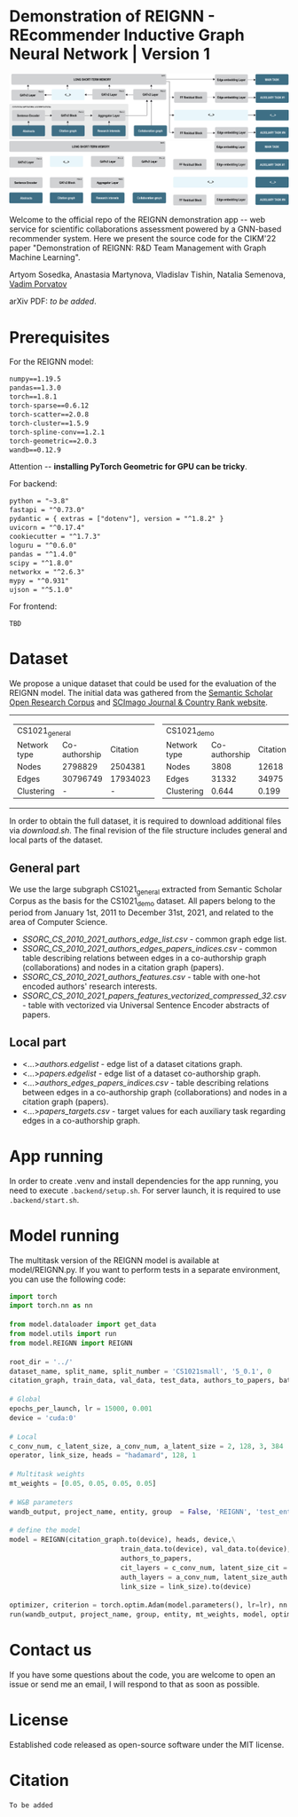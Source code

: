 # Demonstration of REIGNN - REcommender Inductive Graph Neural Network | Version 1 

![Pipeline_image](resources/recommender_pipeline_rev4.png#gh-light-mode-only)
![Pipeline_image](resources/recommender_pipeline_rev4dm.png#gh-dark-mode-only)

Welcome to the official repo of the REIGNN demonstration app -- web service for scientific collaborations assessment powered by a GNN-based recommender system. Here we present the source code for the CIKM'22 paper "Demonstration of REIGNN: R&D Team Management with Graph Machine Learning".

 Artyom Sosedka, Anastasia Martynova, Vladislav Tishin, Natalia Semenova, [Vadim Porvatov](https://www.researchgate.net/profile/Vadim-Porvatov)

arXiv PDF: _to be added_.

# Prerequisites

For the REIGNN model:
```
numpy==1.19.5
pandas==1.3.0
torch==1.8.1
torch-sparse==0.6.12  
torch-scatter==2.0.8
torch-cluster==1.5.9
torch-spline-conv==1.2.1
torch-geometric==2.0.3
wandb==0.12.9
```
Attention -- **installing PyTorch Geometric for GPU can be tricky**.

For backend:
```shell
python = "~3.8"
fastapi = "^0.73.0"
pydantic = { extras = ["dotenv"], version = "^1.8.2" }
uvicorn = "^0.17.4"
cookiecutter = "^1.7.3"
loguru = "^0.6.0"
pandas = "^1.4.0"
scipy = "^1.8.0"
networkx = "^2.6.3"
mypy = "^0.931"
ujson = "^5.1.0"
```

For frontend:
```
TBD
```

# Dataset

We propose a unique dataset that could be used for the evaluation of the REIGNN model. The initial data was gathered from the [Semantic Scholar Open Research Corpus](https://api.semanticscholar.org/corpus) and [SCImago Journal & Country Rank website](https://www.scimagojr.com).

<table>
<tr><td>

<table>
  <tr>
    <td colspan="3">CS1021<sub>general</sub></td>
  </tr>
  <tr>
    <td>Network type</td>
    <td>Co-authorship</td>
    <td>Citation</td>
  </tr>
  
  <tr>
    <td>Nodes</td>
    <td>2798829</td>
    <td>2504381</td>
  </tr>
  
  <tr>
    <td>Edges</td>
    <td>30796749</td>
    <td>17934023</td>
  </tr>
 
  <tr>
    <td>Clustering</td>
    <td>-</td>
    <td>-</td>
  </tr>
</table>
</td><td>

 <table>
  <tr>
    <td colspan="3">CS1021<sub>demo</sub></td>
  </tr>
  <tr>
    <td>Network type</td>
    <td>Co-authorship</td>
    <td>Citation</td>
  </tr>
  
  <tr>
    <td>Nodes</td>
    <td>3808</td>
    <td>12618</td>
  </tr>
  
  <tr>
    <td>Edges</td>
    <td>31332</td>
    <td>34975</td>
  </tr>
 
  <tr>
    <td>Clustering</td>
    <td>0.644</td>
    <td>0.199</td>
  </tr>
</table>
</td></tr> </table>


In order to obtain the full dataset, it is required to download additional files via _download.sh_. The final revision of the file structure includes general and local parts of the dataset.

## General part
We use the large subgraph CS1021<sub>general</sub> extracted from Semantic Scholar Corpus as the basis for the CS1021<sub>demo</sub> dataset. All papers belong to the period from January 1st, 2011 to December 31st, 2021, and related to the area of Computer Science. 

- _SSORC_CS_2010_2021_authors_edge_list.csv_ - common graph edge list.
- _SSORC_CS_2010_2021_authors_edges_papers_indices.csv_ - common table describing relations between edges in a co-authorship graph (collaborations) and nodes in a citation graph (papers).  
- _SSORC_CS_2010_2021_authors_features.csv_ - table with one-hot encoded authors' research interests.
- _SSORC_CS_2010_2021_papers_features_vectorized_compressed_32.csv_ - table with vectorized via Universal Sentence Encoder abstracts of papers.

## Local part
- <...>_authors.edgelist_ - edge list of a dataset citations graph.
- <...>_papers.edgelist_ - edge list of a dataset co-authorship graph.
- <...>_authors_edges_papers_indices.csv_ - table describing relations between edges in a co-authorship graph (collaborations) and nodes in a citation graph (papers). 
- <...>_papers_targets.csv_ - target values for each auxiliary task regarding edges in a co-authorship graph.

# App running

In order to create .venv and install dependencies for the app running, you need to execute `.backend/setup.sh`. For server launch, it is required to use `.backend/start.sh`.

# Model running

The multitask version of the REIGNN model is available at model/REIGNN.py. If you want to perform tests in a separate environment, you can use the following code:

```python
import torch
import torch.nn as nn

from model.dataloader import get_data
from model.utils import run
from model.REIGNN import REIGNN

root_dir = '../'
dataset_name, split_name, split_number = 'CS1021small', '5_0.1', 0
citation_graph, train_data, val_data, test_data, authors_to_papers, batch_list_x, batch_list_owner = get_data(root_dir, dataset_name, split_name, split_number)

# Global
epochs_per_launch, lr = 15000, 0.001
device = 'cuda:0'

# Local
c_conv_num, c_latent_size, a_conv_num, a_latent_size = 2, 128, 3, 384
operator, link_size, heads = "hadamard", 128, 1 

# Multitask weights
mt_weights = [0.05, 0.05, 0.05, 0.05]

# W&B parameters
wandb_output, project_name, entity, group  = False, 'REIGNN', 'test_entity', 'test_group'

# define the model
model = REIGNN(citation_graph.to(device), heads, device,\
                            train_data.to(device), val_data.to(device), test_data.to(device),
                            authors_to_papers,
                            cit_layers = c_conv_num, latent_size_cit = c_latent_size,
                            auth_layers = a_conv_num, latent_size_auth = a_latent_size,
                            link_size = link_size).to(device) 

optimizer, criterion = torch.optim.Adam(model.parameters(), lr=lr), nn.L1Loss()
run(wandb_output, project_name, group, entity, mt_weights, model, optimizer, criterion, operator, batch_list_x, batch_list_owner, epochs_per_launch)

```

# Contact us

If you have some questions about the code, you are welcome to open an issue or send me an email, I will respond to that as soon as possible.

# License

Established code released as open-source software under the MIT license.

# Citation

```
To be added
```

